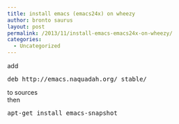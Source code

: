 ```yaml
---
title: install emacs (emacs24x) on wheezy
author: bronto saurus
layout: post
permalink: /2013/11/install-emacs-emacs24x-on-wheezy/
categories:
  - Uncategorized
---
```

add

<pre>deb http://emacs.naquadah.org/ stable/</pre>

to sources  
then

<pre>apt-get install emacs-snapshot</pre>